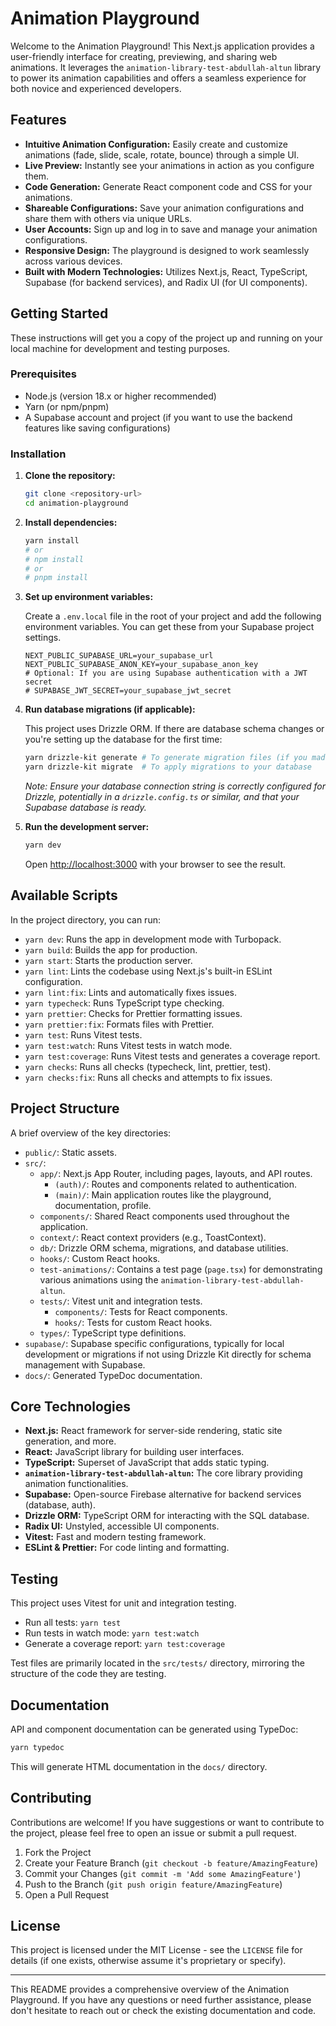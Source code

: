 # Animation Playground

Welcome to the Animation Playground! This Next.js application provides a user-friendly interface for creating, previewing, and sharing web animations. It leverages the `animation-library-test-abdullah-altun` library to power its animation capabilities and offers a seamless experience for both novice and experienced developers.

## Features

- **Intuitive Animation Configuration:** Easily create and customize animations (fade, slide, scale, rotate, bounce) through a simple UI.
- **Live Preview:** Instantly see your animations in action as you configure them.
- **Code Generation:** Generate React component code and CSS for your animations.
- **Shareable Configurations:** Save your animation configurations and share them with others via unique URLs.
- **User Accounts:** Sign up and log in to save and manage your animation configurations.
- **Responsive Design:** The playground is designed to work seamlessly across various devices.
- **Built with Modern Technologies:** Utilizes Next.js, React, TypeScript, Supabase (for backend services), and Radix UI (for UI components).

## Getting Started

These instructions will get you a copy of the project up and running on your local machine for development and testing purposes.

### Prerequisites

- Node.js (version 18.x or higher recommended)
- Yarn (or npm/pnpm)
- A Supabase account and project (if you want to use the backend features like saving configurations)

### Installation

1.  **Clone the repository:**

    ```bash
    git clone <repository-url>
    cd animation-playground
    ```

2.  **Install dependencies:**

    ```bash
    yarn install
    # or
    # npm install
    # or
    # pnpm install
    ```

3.  **Set up environment variables:**

    Create a `.env.local` file in the root of your project and add the following environment variables. You can get these from your Supabase project settings.

    ```env
    NEXT_PUBLIC_SUPABASE_URL=your_supabase_url
    NEXT_PUBLIC_SUPABASE_ANON_KEY=your_supabase_anon_key
    # Optional: If you are using Supabase authentication with a JWT secret
    # SUPABASE_JWT_SECRET=your_supabase_jwt_secret
    ```

4.  **Run database migrations (if applicable):**

    This project uses Drizzle ORM. If there are database schema changes or you're setting up the database for the first time:

    ```bash
    yarn drizzle-kit generate # To generate migration files (if you made schema changes)
    yarn drizzle-kit migrate  # To apply migrations to your database
    ```

    _Note: Ensure your database connection string is correctly configured for Drizzle, potentially in a `drizzle.config.ts` or similar, and that your Supabase database is ready._

5.  **Run the development server:**

    ```bash
    yarn dev
    ```

    Open [http://localhost:3000](http://localhost:3000) with your browser to see the result.

## Available Scripts

In the project directory, you can run:

- `yarn dev`: Runs the app in development mode with Turbopack.
- `yarn build`: Builds the app for production.
- `yarn start`: Starts the production server.
- `yarn lint`: Lints the codebase using Next.js's built-in ESLint configuration.
- `yarn lint:fix`: Lints and automatically fixes issues.
- `yarn typecheck`: Runs TypeScript type checking.
- `yarn prettier`: Checks for Prettier formatting issues.
- `yarn prettier:fix`: Formats files with Prettier.
- `yarn test`: Runs Vitest tests.
- `yarn test:watch`: Runs Vitest tests in watch mode.
- `yarn test:coverage`: Runs Vitest tests and generates a coverage report.
- `yarn checks`: Runs all checks (typecheck, lint, prettier, test).
- `yarn checks:fix`: Runs all checks and attempts to fix issues.

## Project Structure

A brief overview of the key directories:

- `public/`: Static assets.
- `src/`:
  - `app/`: Next.js App Router, including pages, layouts, and API routes.
    - `(auth)/`: Routes and components related to authentication.
    - `(main)/`: Main application routes like the playground, documentation, profile.
  - `components/`: Shared React components used throughout the application.
  - `context/`: React context providers (e.g., ToastContext).
  - `db/`: Drizzle ORM schema, migrations, and database utilities.
  - `hooks/`: Custom React hooks.
  - `test-animations/`: Contains a test page (`page.tsx`) for demonstrating various animations using the `animation-library-test-abdullah-altun`.
  - `tests/`: Vitest unit and integration tests.
    - `components/`: Tests for React components.
    - `hooks/`: Tests for custom React hooks.
  - `types/`: TypeScript type definitions.
- `supabase/`: Supabase specific configurations, typically for local development or migrations if not using Drizzle Kit directly for schema management with Supabase.
- `docs/`: Generated TypeDoc documentation.

## Core Technologies

- **Next.js:** React framework for server-side rendering, static site generation, and more.
- **React:** JavaScript library for building user interfaces.
- **TypeScript:** Superset of JavaScript that adds static typing.
- **`animation-library-test-abdullah-altun`:** The core library providing animation functionalities.
- **Supabase:** Open-source Firebase alternative for backend services (database, auth).
- **Drizzle ORM:** TypeScript ORM for interacting with the SQL database.
- **Radix UI:** Unstyled, accessible UI components.
- **Vitest:** Fast and modern testing framework.
- **ESLint & Prettier:** For code linting and formatting.

## Testing

This project uses Vitest for unit and integration testing.

- Run all tests: `yarn test`
- Run tests in watch mode: `yarn test:watch`
- Generate a coverage report: `yarn test:coverage`

Test files are primarily located in the `src/tests/` directory, mirroring the structure of the code they are testing.

## Documentation

API and component documentation can be generated using TypeDoc:

```bash
yarn typedoc
```

This will generate HTML documentation in the `docs/` directory.

## Contributing

Contributions are welcome! If you have suggestions or want to contribute to the project, please feel free to open an issue or submit a pull request.

1.  Fork the Project
2.  Create your Feature Branch (`git checkout -b feature/AmazingFeature`)
3.  Commit your Changes (`git commit -m 'Add some AmazingFeature'`)
4.  Push to the Branch (`git push origin feature/AmazingFeature`)
5.  Open a Pull Request

## License

This project is licensed under the MIT License - see the `LICENSE` file for details (if one exists, otherwise assume it's proprietary or specify).

---

This README provides a comprehensive overview of the Animation Playground. If you have any questions or need further assistance, please don't hesitate to reach out or check the existing documentation and code.
